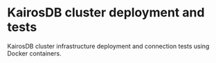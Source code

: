# KairosDB cluster deployment and tests

KairosDB cluster infrastructure deployment and connection tests using Docker containers.